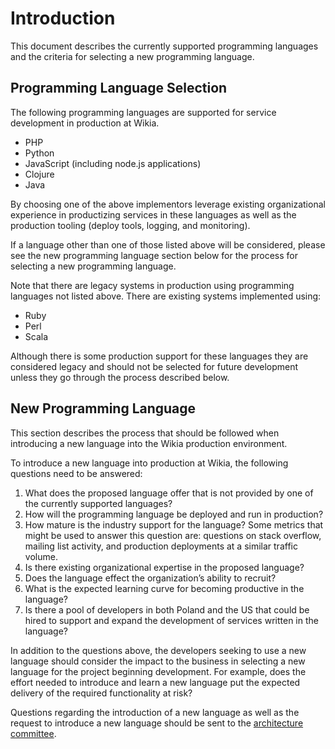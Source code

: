 # Introduction

This document describes the currently supported programming languages and the
criteria for selecting a new programming language.

## Programming Language Selection

The following programming languages are supported for service development in
production at Wikia.

 * PHP
 * Python
 * JavaScript (including node.js applications)
 * Clojure
 * Java

By choosing one of the above implementors leverage existing organizational
experience in productizing services in these languages as well as the production
tooling (deploy tools, logging, and monitoring).

If a language other than one of those listed above will be considered, please
see the new programming language section below for the process for selecting a
new programming language.

Note that there are legacy systems in production using programming languages
not listed above. There are existing systems implemented using:

 * Ruby
 * Perl
 * Scala

Although there is some production support for these languages they are
considered legacy and should not be selected for future development unless they
go through the process described below.

## New Programming Language

This section describes the process that should be followed when introducing a
new language into the Wikia production environment.

To introduce a new language into production at Wikia, the following questions
need to be answered:

 1. What does the proposed language offer that is not provided by one of the
		currently supported languages?
 2. How will the programming language be deployed and run in production?
 3. How mature is the industry support for the language? Some metrics that might
		be used to answer this question are: questions on stack overflow, mailing
		list activity, and production deployments at a similar traffic volume.
 4. Is there existing organizational expertise in the proposed language?
 5. Does the language effect the organization’s ability to recruit?
 6. What is the expected learning curve for becoming productive in the language?
 7. Is there a pool of developers in both Poland and the US that could be hired
		to support and expand the development of services written in the language?

In addition to the questions above, the developers seeking to use a new language
should consider the impact to the business in selecting a new language for the
project beginning development. For example, does the effort needed to
introduce and learn a new language put the expected delivery of the required
functionality at risk?

Questions regarding the introduction of a new language as well as the request to
introduce a new language should be sent to the [architecture
committee](https://one.wikia-inc.com/wiki/Engineering/Architecture_Committee).
